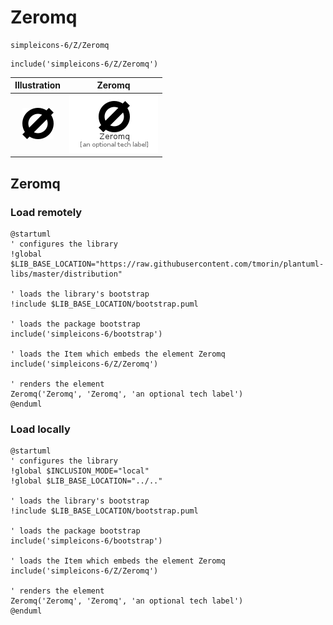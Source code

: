 # Zeromq


```text
simpleicons-6/Z/Zeromq
```

```text
include('simpleicons-6/Z/Zeromq')
```



| Illustration | Zeromq |
| :---: | :---: |
| ![illustration for Illustration](../../simpleicons-6/Z/Zeromq.png) | ![illustration for Zeromq](../../simpleicons-6/Z/Zeromq.Local.png) |




## Zeromq

### Load remotely
```plantuml
@startuml
' configures the library
!global $LIB_BASE_LOCATION="https://raw.githubusercontent.com/tmorin/plantuml-libs/master/distribution"

' loads the library's bootstrap
!include $LIB_BASE_LOCATION/bootstrap.puml

' loads the package bootstrap
include('simpleicons-6/bootstrap')

' loads the Item which embeds the element Zeromq
include('simpleicons-6/Z/Zeromq')

' renders the element
Zeromq('Zeromq', 'Zeromq', 'an optional tech label')
@enduml
```

### Load locally
```plantuml
@startuml
' configures the library
!global $INCLUSION_MODE="local"
!global $LIB_BASE_LOCATION="../.."

' loads the library's bootstrap
!include $LIB_BASE_LOCATION/bootstrap.puml

' loads the package bootstrap
include('simpleicons-6/bootstrap')

' loads the Item which embeds the element Zeromq
include('simpleicons-6/Z/Zeromq')

' renders the element
Zeromq('Zeromq', 'Zeromq', 'an optional tech label')
@enduml
```

